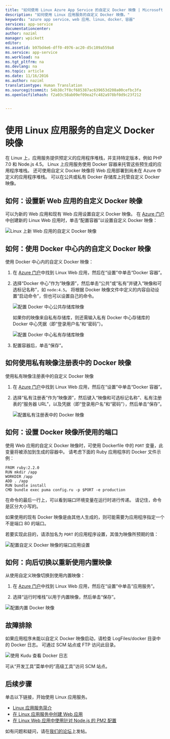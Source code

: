 ```yaml
---
title: "如何使用 Linux Azure App Service 的自定义 Docker 映像 | Microsoft Docs"
description: "如何使用 Linux 应用服务的自定义 Docker 映像。"
keywords: "azure app service、web 应用、linux、docker、容器"
services: app-service
documentationcenter: 
author: naziml
manager: wpickett
editor: 
ms.assetid: b97bd4e6-dff0-4976-ac20-d5c109a559a8
ms.service: app-service
ms.workload: na
ms.tgt_pltfrm: na
ms.devlang: na
ms.topic: article
ms.date: 11/16/2016
ms.author: naziml
translationtype: Human Translation
ms.sourcegitcommit: 54b38c7f8cf685387ac639653d208a00cefbc3fa
ms.openlocfilehash: f2a03c58ab09ef09ea2fc482a978bf0d9c23f212


---
```


# <a name="using-a-custom-docker-image-for-app-service-on-linux"></a>使用 Linux 应用服务的自定义 Docker 映像 #

在 Linux 上，应用服务提供预定义的应用程序堆栈，并支持特定版本，例如 PHP 7.0 和 Node.js 4.5。 Linux 上应用服务使用 Docker 容器来托管这些预生成的应用程序堆栈。 还可使用自定义 Docker 映像将 Web 应用部署到尚未在 Azure 中定义的应用程序堆栈。 可以在公共或私有 Docker 存储库上托管自定义 Docker 映像。


## <a name="how-to-set-a-custom-docker-image-for-a-new-web-app"></a>如何：设置新 Web 应用的自定义 Docker 映像
可以为新的 Web 应用和现有 Web 应用设置自定义 Docker 映像。 在 [Azure 门户](https://portal.azure.com)中创建新的 Linux Web 应用时，单击“配置容器”以设置自定义 Docker 映像：

![Linux 上新 Web 应用的自定义 Docker 映像][1]


## <a name="how-to-use-a-custom-docker-image-from-docker-hub"></a>如何：使用 Docker 中心内的自定义 Docker 映像 ##
使用 Docker 中心内的自定义 Docker 映像：

1. 在 [Azure 门户](https://portal.azure.com)中找到 Linux Web 应用，然后在“设置”中单击“Docker 容器”。

2.  选择“Docker 中心”作为“映像源”，然后单击“公共”或“私有”并键入“映像和可选标记名称”，如 `node:4.5`。 将根据 Docker 映像文件中定义的内容自动设置“启动命令”，但也可以设置自己的命令。  

    ![配置 Docker 中心公共存储库映像][2]

    如果你的映像来自私有存储库，则还需输入私有 Docker 中心存储库的 Docker 中心凭据（即“登录用户名”和“密码”）。

    ![配置 Docker 中心私有存储库映像][3]

3. 配置容器后，单击“保存”。

## <a name="how-to-use-a-docker-image-from-a-private-image-registry"></a>如何使用私有映像注册表中的 Docker 映像 ##
使用私有映像注册表中的自定义 Docker 映像

1. 在 [Azure 门户](https://portal.azure.com)中找到 Linux Web 应用，然后在“设置”中单击“Docker 容器”。

2.  选择“私有注册表”作为“映像源”，然后键入“映像和可选标记名称”、私有注册表的“服务器 URL”，以及凭据（即“登录用户名”和“密码”），然后单击“保存”。

    ![配置私有注册表中的 Docker 映像][4]


## <a name="how-to-set-the-port-used-by-your-docker-image"></a>如何：设置 Docker 映像所使用的端口 ##

使用 Web 应用的自定义 Docker 映像时，可使用 Dockerfile 中的 `PORT` 变量，此变量将被添加到生成的容器中。 请考虑下面的 Ruby 应用程序的 Docker 文件示例：

    FROM ruby:2.2.0
    RUN mkdir /app
    WORKDIR /app
    ADD . /app
    RUN bundle install
    CMD bundle exec puma config.ru -p $PORT -e production

在命令的最后一行上，可以看到端口环境变量在运行时进行传递。 请记住，命令是区分大小写的。

如果使用的现有 Docker 映像是由其他人生成的，则可能需要为应用程序指定一个不是端口 80 的端口。 

若要实现此目的，请添加名为 `PORT` 的应用程序设置，其值为映像所预期的值：

![配置自定义 Docker 映像的端口应用设置][6]


## <a name="how-to-switch-back-to-using-a-built-in-image"></a>如何：向后切换以重新使用内置映像 ##

从使用自定义映像切换到使用内置映像：

1. 在 [Azure 门户](https://portal.azure.com)中找到 Linux Web 应用，然后在“设置”中单击“应用服务”。

2. 选择“运行时堆栈”以用于内置映像，然后单击“保存”。 

![配置内置 Docker 映像][5]


## <a name="troubleshooting"></a>故障排除 ##

如果应用程序未能以自定义 Docker 映像启动，请检查 LogFiles/docker 目录中的 Docker 日志。 可通过 SCM 站点或 FTP 访问此目录。 

![使用 Kudu 查看 Docker 日志][7]

可从“开发工具”菜单中的“高级工具”访问 SCM 站点。

## <a name="next-steps"></a>后续步骤 ##

单击以下链接，开始使用 Linux 应用服务。   

* [Linux 应用服务简介](./app-service-linux-intro.md)
* [在 Linux 应用服务中创建 Web 应用](./app-service-linux-how-to-create-a-web-app.md)
* [在 Linux Web 应用中使用针对 Node.js 的 PM2 配置](./app-service-linux-using-nodejs-pm2.md)

如有问题和疑问，请在[我们的论坛](https://social.msdn.microsoft.com/forums/azure/home?forum=windowsazurewebsitespreview)上发帖。


<!--Image references-->
[1]: ./media/app-service-linux-using-custom-docker-image/new-configure-container.png
[2]: ./media/app-service-linux-using-custom-docker-image/existingapp-configure-dockerhub-public.png
[3]: ./media/app-service-linux-using-custom-docker-image/existingapp-configure-dockerhub-private.png
[4]: ./media/app-service-linux-using-custom-docker-image/existingapp-configure-privateregistry.png
[5]: ./media/app-service-linux-using-custom-docker-image/existingapp-configure-builtin.png
[6]: ./media/app-service-linux-using-custom-docker-image/setting-port.png
[7]: ./media/app-service-linux-using-custom-docker-image/kudu-docker-logs.png



<!--HONumber=Nov16_HO3-->


